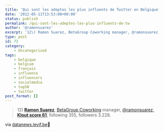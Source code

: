 ```yaml
---
title: 'Qui sont les adeptes les plus influents de Twitter en Belgique? &#8211; Datanews.be'
date: '2012-05-11T13:53:00+00:00'
status: publish
permalink: /qui-sont-les-adeptes-les-plus-influents-de-tw
author: '@ramonsuarez'
excerpt: '12\) Ramon Suarez, BetaGroup Coworking manager, @ramonsuarez, Klout score 61, following 355, followers 3.228. via datanews.levif.be :)'
type: post
id: 72
category:
    - Uncategorized
tags:
    - belgique
    - belgium
    - français
    - influence
    - influencers
    - socialmedia
    - top50
    - twitter
post_format: []
---
```

> 12\) [**Ramon Suarez**](http://twitter.com/ramonsuarez "Top belgian twitter influencers"), [BetaGroup Coworking](http://coworking.betagroup.be "Coworking Bruxelles") manager, [@ramonsuarez, **Klout score 61**](http://klout.com/ramonsuarez "Ramon's influence score in Klout"), following 355, followers 3.228.

via [datanews.levif.be](http://datanews.levif.be/ict/actualite/apercu/2012/05/11/qui-sont-les-adeptes-les-plus-influents-de-twitter-en-belgique/article-4000093955803.htm?rnd=1336742265785?rnd=6362)</div>🙂
